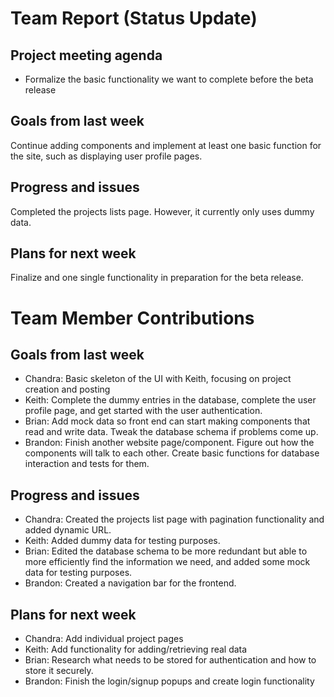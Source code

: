 # Team Report (Status Update)
## Project meeting agenda
* Formalize the basic functionality we want to complete before the beta release

## Goals from last week
Continue adding components and implement at least one basic function for the site, such as displaying user profile pages.

## Progress and issues
Completed the projects lists page. However, it currently only uses dummy data. 

## Plans for next week
Finalize and one single functionality in preparation for the beta release.

# Team Member Contributions
## Goals from last week
* Chandra: Basic skeleton of the UI with Keith, focusing on project creation and posting
* Keith: Complete the dummy entries in the database, complete the user profile page, and get started with the user authentication.
* Brian: Add mock data so front end can start making components that read and write data. Tweak the database schema if problems come up.
* Brandon: Finish another website page/component. Figure out how the components will talk to each other. Create basic functions for database interaction and tests for them. 

## Progress and issues
* Chandra: Created the projects list page with pagination functionality and added dynamic URL.
* Keith: Added dummy data for testing purposes. 
* Brian: Edited the database schema to be more redundant but able to more efficiently find the information we need, and added some mock data for testing purposes.
* Brandon: Created a navigation bar for the frontend. 

## Plans for next week
* Chandra: Add individual project pages
* Keith: Add functionality for adding/retrieving real data
* Brian: Research what needs to be stored for authentication and how to store it securely.
* Brandon: Finish the login/signup popups and create login functionality
